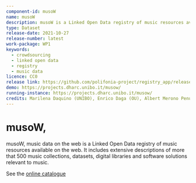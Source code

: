 ```yaml
---
component-id: musoW
name: musoW
description: musoW is a Linked Open Data registry of music resources available on the web.
type: Dataset
release-date: 2021-10-27
release-number: latest
work-package: WP1
keywords:
  - crowdsourcing
  - linked open data
  - registry
  - music data
licence: CC0
release link: https://github.com/polifonia-project/registry_app/releases/latest
demo: https://projects.dharc.unibo.it/musow/
running-instance: https://projects.dharc.unibo.it/musow/
credits: Marilena Daquino (UNIBO), Enrico Daga (OU), Albert Merono Penuela (KCL), Paul Mulholland (OU), Simon Holland (OU), Mathieu d'Aquin (NUIG)
---
```


# musoW, 

musoW, music data on the web is a Linked Open Data registry of music resources available on the web. It includes extensive descriptions of more that 500 music collections, datasets, digital libraries and software solutions relevant to music.

See the [online catalogue](https://w3id.org/musow/)
